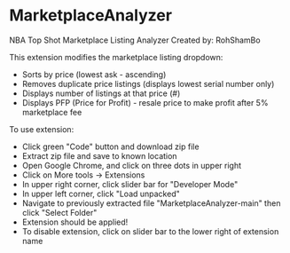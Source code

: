 # MarketplaceAnalyzer
NBA Top Shot Marketplace Listing Analyzer
Created by: RohShamBo

This extension modifies the marketplace listing dropdown:
  - Sorts by price (lowest ask - ascending)
  - Removes duplicate price listings (displays lowest serial number only)
  - Displays number of listings at that price (#)
  - Displays PFP (Price for Profit) - resale price to make profit after 5% marketplace fee

To use extension:
  - Click green "Code" button and download zip file
  - Extract zip file and save to known location
  - Open Google Chrome, and click on three dots in upper right
  - Click on More tools -> Extensions
  - In upper right corner, click slider bar for "Developer Mode"
  - In upper left corner, click "Load unpacked"
  - Navigate to previously extracted file "MarketplaceAnalyzer-main" then click "Select Folder"
  - Extension should be applied!
  - To disable extension, click on slider bar to the lower right of extension name
